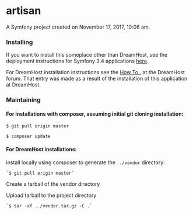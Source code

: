 artisan
=======

A Symfony project created on November 17, 2017, 10:06 am.

### Installing

If you want to install this someplace other than DreamHost, see the deployment instructions for Symfony 3.4 applications [here](https://symfony.com/doc/3.4/deployment.html).

For DreamHost installation instructions see the [How To..](https://discussion.dreamhost.com/t/how-to-install-a-symfony-application-in-a-non-vps-hosted-domain/66037/1 "Installing artisan") at the DreamHost forum.  That entry was made as a result of the installation of this application at DreamHost.

### Maintaining

#### For installations with composer, assuming initial git cloning installation:

`$ git pull origin master`

`$ composer update`

#### For DreamHost installations:

install locally using composer to generate the `../vendor` directory:

    `$ git pull origin master`

Create a tarball of the vendor directory

Upload tarball to the project directory

    `$ tar -xf ../vendor.tar.gz -C .`


